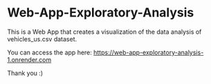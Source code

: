 # Web-App-Exploratory-Analysis
This is a Web App that creates a visualization of the data analysis of vehicles_us.csv dataset.

You can access the app here: https://web-app-exploratory-analysis-1.onrender.com

Thank you :)
